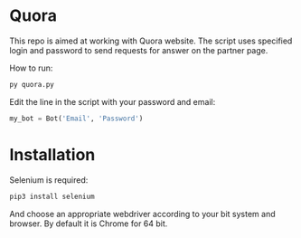 # Quora
This repo is aimed at working with Quora website. 
The script uses specified login and password to send requests for answer on the partner page. 

How to run:
```python
py quora.py
```
Edit the line in the script with your password and email:
```python
my_bot = Bot('Email', 'Password')
```

# Installation

Selenium is required:
```bash
pip3 install selenium
```
And choose an appropriate webdriver according to your bit system and browser. By default it is Chrome for 64 bit.